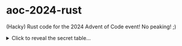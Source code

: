 # aoc-2024-rust

(Hacky) Rust code for the 2024 Advent of Code event! No peaking! ;)

<details>
  <summary>Click to reveal the secret table...</summary>
  <br>

  | Day | Part 1 | Part 2 |
  | --- | :----: | :----: |
  |  1  |   2    |   2    |

</details>
